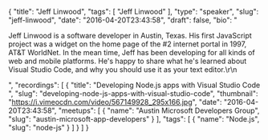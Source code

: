 {
  "title": "Jeff Linwood",
  "tags": [
    "Jeff Linwood"
  ],
  "type": "speaker",
  "slug": "jeff-linwood",
  "date": "2016-04-20T23:43:58",
  "draft": false,
  "bio": "<p>Jeff Linwood is a software developer in Austin, Texas. His first JavaScript project was a widget on the home page of the #2 internet portal in 1997, AT&T WorldNet. In the mean time, Jeff has been developing for all kinds of web and mobile platforms. He's happy to share what he's learned about Visual Studio Code, and why you should use it as your text editor.\r\n</p>",
  "recordings": [
    {
      "title": "Developing Node.js apps with Visual Studio Code ",
      "slug": "developing-node-js-apps-with-visual-studio-code",
      "thumbnail": "https://i.vimeocdn.com/video/567149928_295x166.jpg",
      "date": "2016-04-20T23:43:58",
      "meetups": [
        {
          "name": "Austin Microsoft Developers Group",
          "slug": "austin-microsoft-app-developers"
        }
      ],
      "tags": [
        {
          "name": "Node.js",
          "slug": "node-js"
        }
      ]
    }
  ]
}